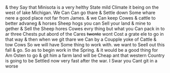 & they Say that Minisota is a very helthy State mild Climate it being on the west of lake Michigan. We Can Can go thare & Settle down Some whare nere a good place not far from James. & we Can keep Cowes & cattle to better advaneg & horses Sheep hogs  you can Sell your land & mine to gether & Sell the Sheep hores Cowes evry thing but what you Can pack in to ar three Chests put abord of the Cares ~~twente~~ wont Cost a grate ele to go in that way & then when we git thare we Can by a Coupple yoke of Cattle & tow Cows So we will have Some thing to work with. we want to Seell out this fall & go. So as to begin work in the Spring. & it would be a good thing for Am Osten to go & git him a farm land will be Cheap ant that western Country is going to be Settled now very fast after the war. I Swar you Cant git in a worse
